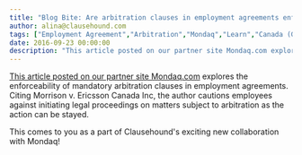 ```yaml
---
title: "Blog Bite: Are arbitration clauses in employment agreements enforceable?"
author: alina@clausehound.com
tags: ["Employment Agreement","Arbitration","Mondaq","Learn","Canada (General)"]
date: 2016-09-23 00:00:00
description: "This article posted on our partner site Mondaq.com explores the enforceability of mandatory arbitration clauses in employment agreements. Citing Morrison v. Ericsson Canada Inc, the author cautions e..."
---
```


[This article posted on our partner site Mondaq.com](http://www.mondaq.com/canada/x/525942/employee+rights+labour+relations/Arbitration+Clauses+In+Employment+Agreements+Are+They+Enforceable) explores the enforceability of mandatory arbitration clauses in employment agreements. Citing Morrison v. Ericsson Canada Inc, the author cautions employees against initiating legal proceedings on matters subject to arbitration as the action can be stayed.

This comes to you as a part of Clausehound's exciting new collaboration with Mondaq!